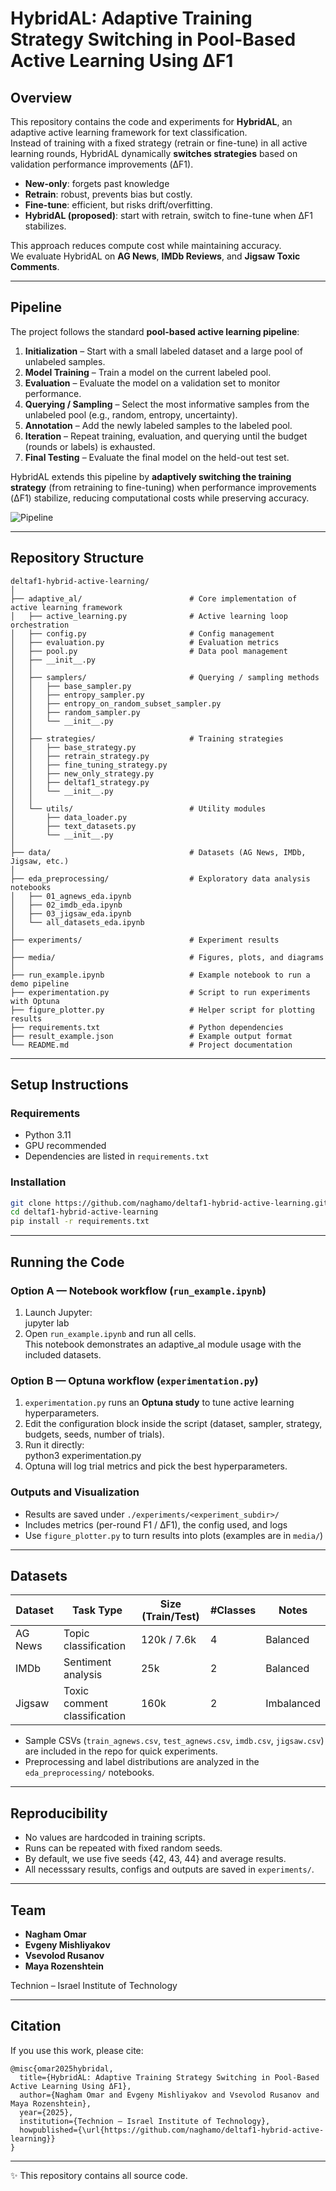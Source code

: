 
# HybridAL: Adaptive Training Strategy Switching in Pool-Based Active Learning Using ΔF1  

## Overview  
This repository contains the code and experiments for **HybridAL**, an adaptive active learning framework for text classification.  
Instead of training with a fixed strategy (retrain or fine-tune) in all active learning rounds, HybridAL dynamically **switches strategies** based on validation performance improvements (ΔF1).  
- **New-only**: forgets past knowledge
- **Retrain**: robust, prevents bias but costly.  
- **Fine-tune**: efficient, but risks drift/overfitting.  
- **HybridAL (proposed)**: start with retrain, switch to fine-tune when ΔF1 stabilizes.  

This approach reduces compute cost while maintaining accuracy.  
We evaluate HybridAL on **AG News**, **IMDb Reviews**, and **Jigsaw Toxic Comments**.  

---
## Pipeline  

The project follows the standard **pool-based active learning pipeline**:  

1. **Initialization** – Start with a small labeled dataset and a large pool of unlabeled samples.  
2. **Model Training** – Train a model on the current labeled pool.  
3. **Evaluation** – Evaluate the model on a validation set to monitor performance.  
4. **Querying / Sampling** – Select the most informative samples from the unlabeled pool (e.g., random, entropy, uncertainty).  
5. **Annotation** – Add the newly labeled samples to the labeled pool.  
6. **Iteration** – Repeat training, evaluation, and querying until the budget (rounds or labels) is exhausted.  
7. **Final Testing** – Evaluate the final model on the held-out test set.  

HybridAL extends this pipeline by **adaptively switching the training strategy** (from retraining to fine-tuning) when performance improvements (ΔF1) stabilize, reducing computational costs while preserving accuracy.

![Pipeline](media/active_learning_pipeline.png)  

---

## Repository Structure
```
deltaf1-hybrid-active-learning/
│
├── adaptive_al/                        # Core implementation of active learning framework
│   ├── active_learning.py              # Active learning loop orchestration
│   ├── config.py                       # Config management
│   ├── evaluation.py                   # Evaluation metrics
│   ├── pool.py                         # Data pool management
│   ├── __init__.py
│   │
│   ├── samplers/                       # Querying / sampling methods
│   │   ├── base_sampler.py
│   │   ├── entropy_sampler.py
│   │   ├── entropy_on_random_subset_sampler.py
│   │   ├── random_sampler.py
│   │   └── __init__.py
│   │
│   ├── strategies/                     # Training strategies
│   │   ├── base_strategy.py
│   │   ├── retrain_strategy.py
│   │   ├── fine_tuning_strategy.py
│   │   ├── new_only_strategy.py
│   │   ├── deltaf1_strategy.py
│   │   └── __init__.py
│   │
│   └── utils/                          # Utility modules
│       ├── data_loader.py
│       ├── text_datasets.py
│       └── __init__.py
│
├── data/                               # Datasets (AG News, IMDb, Jigsaw, etc.)
│
├── eda_preprocessing/                  # Exploratory data analysis notebooks
│   ├── 01_agnews_eda.ipynb
│   ├── 02_imdb_eda.ipynb
│   ├── 03_jigsaw_eda.ipynb
│   └── all_datasets_eda.ipynb
│
├── experiments/                        # Experiment results
│
├── media/                              # Figures, plots, and diagrams
│
├── run_example.ipynb                   # Example notebook to run a demo pipeline
├── experimentation.py                  # Script to run experiments with Optuna
├── figure_plotter.py                   # Helper script for plotting results
├── requirements.txt                    # Python dependencies
├── result_example.json                 # Example output format
└── README.md                           # Project documentation
```

---

## Setup Instructions  

### Requirements  
- Python 3.11  
- GPU recommended
- Dependencies are listed in `requirements.txt`  

### Installation  
```bash
git clone https://github.com/naghamo/deltaf1-hybrid-active-learning.git
cd deltaf1-hybrid-active-learning
pip install -r requirements.txt
````

---

## Running the Code

### Option A — Notebook workflow (`run_example.ipynb`)

1. Launch Jupyter:  
   jupyter lab  
2. Open `run_example.ipynb` and run all cells.  
   This notebook demonstrates an adaptive_al module usage with the included datasets.  

### Option B — Optuna workflow (`experimentation.py`)

1. `experimentation.py` runs an **Optuna study** to tune active learning hyperparameters.  
2. Edit the configuration block inside the script (dataset, sampler, strategy, budgets, seeds, number of trials).  
3. Run it directly:  
   python3 experimentation.py  
4. Optuna will log trial metrics and pick the best hyperparameters.  

### Outputs and Visualization

- Results are saved under `./experiments/<experiment_subdir>/`  
- Includes metrics (per-round F1 / ΔF1), the config used, and logs  
- Use `figure_plotter.py` to turn results into plots (examples are in `media/`)  

---

## Datasets

| Dataset | Task Type                    | Size (Train/Test) | #Classes | Notes      |
| ------- | ---------------------------- | ----------------- | -------- | ---------- |
| AG News | Topic classification         | 120k / 7.6k       | 4        | Balanced   |
| IMDb    | Sentiment analysis           | 25k               | 2        | Balanced   |
| Jigsaw  | Toxic comment classification | 160k              | 2        | Imbalanced |

- Sample CSVs (`train_agnews.csv`, `test_agnews.csv`, `imdb.csv`, `jigsaw.csv`) are included in the repo for quick experiments.  
- Preprocessing and label distributions are analyzed in the `eda_preprocessing/` notebooks.

---

## Reproducibility

- No values are hardcoded in training scripts.  
- Runs can be repeated with fixed random seeds.  
- By default, we use five seeds {42, 43, 44} and average results.  
- All necesssary results, configs and outputs are saved in `experiments/`.

---

## Team

* **Nagham Omar**
* **Evgeny Mishliyakov**
* **Vsevolod Rusanov**
* **Maya Rozenshtein**

Technion – Israel Institute of Technology

---

## Citation

If you use this work, please cite:

```
@misc{omar2025hybridal,
  title={HybridAL: Adaptive Training Strategy Switching in Pool-Based Active Learning Using ΔF1},
  author={Nagham Omar and Evgeny Mishliyakov and Vsevolod Rusanov and Maya Rozenshtein},
  year={2025},
  institution={Technion – Israel Institute of Technology},
  howpublished={\url{https://github.com/naghamo/deltaf1-hybrid-active-learning}}
}
```

---

✨ This repository contains all source code.


